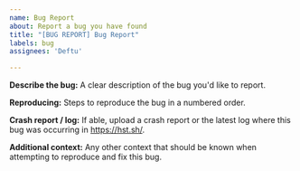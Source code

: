 ```yaml
---
name: Bug Report
about: Report a bug you have found
title: "[BUG REPORT] Bug Report"
labels: bug
assignees: 'Deftu'

---
```


**Describe the bug:**
A clear description of the bug you'd like to report.

**Reproducing:**
Steps to reproduce the bug in a numbered order.

**Crash report / log:**
If able, upload a crash report or the latest log where this bug was occurring in https://hst.sh/.

**Additional context:**
Any other context that should be known when attempting to reproduce and fix this bug.